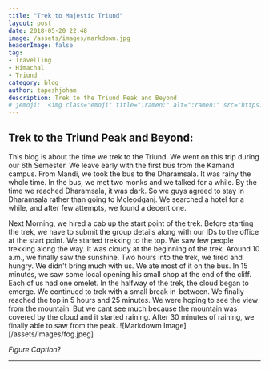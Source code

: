 ```yaml
---
title: "Trek to Majestic Triund"
layout: post
date: 2018-05-20 22:48
image: /assets/images/markdown.jpg
headerImage: false
tag:
- Travelling
- Himachal
- Triund
category: blog
author: tapeshjoham
description: Trek to the Triund Peak and Beyond
# jemoji: '<img class="emoji" title=":ramen:" alt=":ramen:" src="https://assets.github.com/images/icons/emoji/unicode/1f35c.png" height="20" width="20" align="absmiddle">'
---
```


## Trek to the Triund Peak and Beyond:

This blog is about the time we trek to the Triund. We went on this trip during our 6th Semester. We leave early with the first bus from the Kamand campus. From Mandi, we took the bus to the Dharamsala. It was rainy the whole time. In the bus, we met two monks and we talked for a while. By the time we reached Dharamsala, it was dark. So we guys agreed to stay in Dharamsala rather than going to Mcleodganj. We searched a hotel for a while, and after few attempts, we found a decent one.

Next Morning, we hired a cab up the start point of the trek. Before starting the trek, we have to submit the group details along with our IDs to the office at the start point. We started trekking to the top. We saw few people trekking along the way.  It was cloudy at the beginning of the trek. Around 10 a.m., we finally saw the sunshine. Two hours into the trek, we tired and hungry. We didn't bring much with us. We ate most of it on the bus. In 15 minutes, we saw some local opening his small shop at the end of the cliff. Each of us had one omelet. In the halfway of the trek, the cloud began to emerge. We continued to trek with a small break in-between. We finally reached the top in 5 hours and 25 minutes. We were hoping to see the view from the mountain. But we cant see much because the mountain was covered by the cloud and it started raining. After 30 minutes of raining, we finally able to saw from the peak.
![Markdowm Image][/assets/images/fog.jpeg]

*Figure Caption*?

---
	
